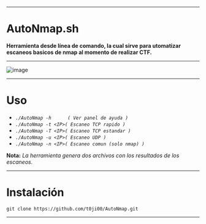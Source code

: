 ***
# AutoNmap.sh
**Herramienta desde línea de comando, la cual sirve para utomatizar escaneos basicos de nmap al momento de realizar CTF.**
***
![image](https://github.com/t0ji00/AutoNmap/assets/132774558/af2d1eb4-e3ad-4fe9-9fb0-30339bf64aaa)
***
# Uso
- *`./AutoNmap -h      ( Ver panel de ayuda )`*
- *`./AutoNmap -t <IP>( Escaneo TCP rapido )`*
- *`./AutoNmap -T <IP>( Escaneo TCP estandar )`*
- *`./AutoNmap -u <IP>( Escaneo UDP )`*
- *`./AutoNmap -n <IP>( Escaneo comun (solo nmap) )`*

**Nota:** *La herramienta genera dos archivos con los resultados de los escaneos.*
***
# Instalación
`git clone https://github.com/t0ji00/AutoNmap.git`
***
